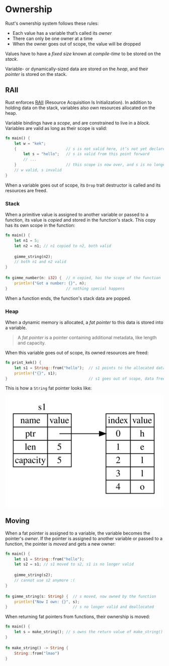 # Ownership

Rust's ownership system follows these rules:

- Each value has a variable that’s called its _owner_
- There can only be one owner at a time
- When the owner goes out of scope, the value will be dropped

Values have to have a _fixed size_ known at _compile-time_ to be stored on the 
_stack_.

Variable- or dynamically-sized data are stored on the _heap_, and their
_pointer_ is stored on the stack.

## RAII

Rust enforces [RAII](https://en.wikipedia.org/wiki/Resource_Acquisition_Is_Initialization)
(Resource Acquisition Is Initialization). In addition to holding data on the
stack, variables also _own_ resources allocated on the heap.

Variable bindings have a _scope_, and are constrained to live in a _block_.
Variables are valid as long as their scope is valid:

```rust
fn main() {
    let w = "kek";
    {                      // s is not valid here, it’s not yet declared
        let s = "hello";   // s is valid from this point forward
        // ...
    }                      // this scope is now over, and s is no longer valid
    // w valid, s invalid
}
```

When a variable goes out of scope, its `Drop` trait destructor is called and its
resources are freed.

### Stack

When a primitive value is assigned to another variable or passed to a function,
its value is _copied_ and stored in the function's stack. This copy has its own
scope in the function:

```rust
fn main() {
    let n1 = 5;
    let n2 = n1; // n1 copied to n2, both valid

    gimme_string(n2);
    // both n1 and n2 valid
}

fn gimme_number(n: i32) {  // n copied, has the scope of the function
    println!("Got a number: {}", n);
}                          // nothing special happens
```

When a function ends, the function's stack data are popped.

### Heap

When a dynamic memory is allocated, a _fat pointer_ to this data is stored into
a variable.

> A _fat pointer_ is a pointer containing additional metadata, like length
> and capacity.

When this variable goes out of scope, its owned resources are freed:

```rust
fn print_kek() {
    let s1 = String::from("hello");  // s1 points to the allocated data
    println!("{}", s1);
}                                    // s1 goes out of scope, data freed
```

This is how a `String` fat pointer looks like:

![String pointer](../assets/string_ptr.svg)

## Moving

When a fat pointer is assigned to a variable, the variable becomes the pointer's
_owner_. If the pointer is assigned to another variable or passed to a function,
the pointer is _moved_ and gets a new owner:

```rust
fn main() {
    let s1 = String::from("hello");
    let s2 = s1; // s1 moved to s2, s1 is no longer valid

    gimme_string(s2);
    // cannot use s2 anymore :(
}

fn gimme_string(s: String) {  // s moved, now owned by the function
    println!("Now I own: {}", s);
}                             // s no longer valid and deallocated
```

When returning fat pointers from functions, their ownership is moved:

```rust
fn main() {
    let s = make_string(); // s owns the return value of make_string()
}

fn make_string() -> String {
    String::from("lmao")
}
```
